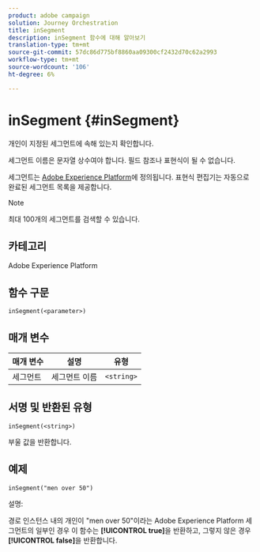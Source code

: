 ```yaml
---
product: adobe campaign
solution: Journey Orchestration
title: inSegment
description: inSegment 함수에 대해 알아보기
translation-type: tm+mt
source-git-commit: 57dc86d775bf8860aa09300cf2432d70c62a2993
workflow-type: tm+mt
source-wordcount: '106'
ht-degree: 6%

---
```



# inSegment {#inSegment}

개인이 지정된 세그먼트에 속해 있는지 확인합니다.

세그먼트 이름은 문자열 상수여야 합니다. 필드 참조나 표현식이 될 수 없습니다.

세그먼트는 [Adobe Experience Platform](https://platform.adobe.com/segment/overview)에 정의됩니다. 표현식 편집기는 자동으로 완료된 세그먼트 목록을 제공합니다.

>[!NOTE]
>
>최대 100개의 세그먼트를 검색할 수 있습니다.

## 카테고리

Adobe Experience Platform

## 함수 구문

`inSegment(<parameter>)`

## 매개 변수

| 매개 변수 | 설명 | 유형 |
|--- |--- |--- |
| 세그먼트 | 세그먼트 이름 | `<string>` |

## 서명 및 반환된 유형

`inSegment(<string>)`

부울 값을 반환합니다.

## 예제

`inSegment("men over 50")`

설명:

경로 인스턴스 내의 개인이 &quot;men over 50&quot;이라는 Adobe Experience Platform 세그먼트의 일부인 경우 이 함수는 **[!UICONTROL true]**&#x200B;을 반환하고, 그렇지 않은 경우 **[!UICONTROL false]**&#x200B;을 반환합니다.
